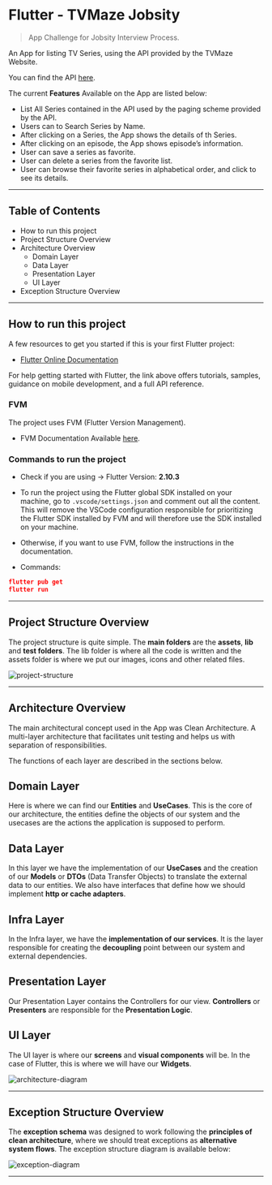 # Flutter - TVMaze Jobsity

> App Challenge for Jobsity Interview Process.
> 

An App for listing TV Series, using the API provided by the TVMaze Website.

You can find the API [here](https://www.tvmaze.com/api).

The current **Features** Available on the App are listed below:

- List All Series contained in the API used by the paging scheme provided by the API.
- Users can to Search Series by Name.
- After clicking on a Series, the App shows the details of th Series.
- After clicking on an episode, the App shows episode’s information.
- User can save a series as favorite.
- User can delete a series from the favorite list.
- User can browse their favorite series in alphabetical order, and click to see its details.

---

## Table of Contents

- How to run this project
- Project Structure Overview
- Architecture Overview
    - Domain Layer
    - Data Layer
    - Presentation Layer
    - UI Layer
- Exception Structure Overview

---

## How to run this project

A few resources to get you started if this is your first Flutter project:

- [Flutter Online Documentation](https://flutter.dev/docs)

For help getting started with Flutter, the link above offers tutorials, samples, guidance on mobile development, and a full API reference.

### FVM

The project uses FVM (Flutter Version Management).

- FVM Documentation Available [here](https://fvm.app/docs/getting_started/overview/).

### Commands to run the project

- Check if you are using → Flutter Version: **2.10.3**

- To run the project using the Flutter global SDK installed on your machine, go to `.vscode/settings.json` and comment out all the content. This will remove the VSCode configuration responsible for prioritizing the Flutter SDK installed by FVM and will therefore use the SDK installed on your machine.
- Otherwise, if you want to use FVM, follow the instructions in the documentation.

- Commands:

```json
flutter pub get
flutter run
```

---

## Project Structure Overview

The project structure is quite simple. The **main folders** are the **assets**, **lib** and **test folders**. The lib folder is where all the code is written and the assets folder is where we put our images, icons and other related files.

![project-structure](https://i.imgur.com/vo3i9eM.png)

---

## Architecture Overview

The main architectural concept used in the App was Clean Architecture. A multi-layer architecture that facilitates unit testing and helps us with separation of responsibilities.

The functions of each layer are described in the sections below.

## Domain Layer

Here is where we can find our **Entities** and **UseCases**. This is the core of our architecture, the entities define the objects of our system and the usecases are the actions the application is supposed to perform.

## Data Layer

In this layer we have the implementation of our **UseCases** and the creation of our **Models** or **DTOs** (Data Transfer Objects) to translate the external data to our entities. We also have interfaces that define how we should implement **http or cache adapters**.

## Infra Layer

In the Infra layer, we have the **implementation of our services**. It is the layer responsible for creating the **decoupling** point between our system and external dependencies.

## Presentation Layer

Our Presentation Layer contains the Controllers for our view. **Controllers** or **Presenters** are responsible for the **Presentation Logic**.

## UI Layer

The UI layer is where our **screens** and **visual components** will be. In the case of Flutter, this is where we will have our **Widgets**.

![architecture-diagram](https://i.imgur.com/AIMflWB.png)

---

## Exception Structure Overview

The **exception schema** was designed to work following the **principles of clean architecture**, where we should treat exceptions as **alternative system flows**. The exception structure diagram is available below:

![exception-diagram](https://i.imgur.com/T4TIMSL.png)

---
